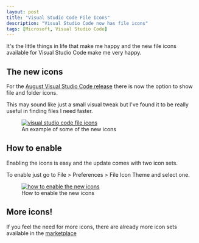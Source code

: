 ```yaml
---
layout: post
title: "Visual Studio Code File Icons"
description: "Visual Studio Code now has file icons"
tags: [Microsoft, Visual Studio Code]
---
```


It's the little things in life that make me happy and the new file icons available for Visual Studio Code make me very happy.

## The new icons

For the [August Visual Studio Code release](https://code.visualstudio.com/updates/v1_5) there is now
the option to show file and folder icons.

This may sound like just a small visual tweak but I've found it to be really useful in 
finding files I need faster.

<div class="center">
<figure>
	<a href="{{ site.url }}/images/icons.png"><img src="{{ site.url }}/images/icons.png" alt="visual studio code file icons"></a>
	<figcaption>An example of some of the new icons</figcaption>
</figure>
</div>

## How to enable

Enabling the icons is easy and the update comes with two icon sets.

To enable just go to File > Preferences > File Icon Theme and select one.

<div class="center">
<figure>
	<a href="{{ site.url }}/images/enable-icons.png"><img src="{{ site.url }}/images/enable-icons.png" alt="how to enable the new icons"></a>
	<figcaption>How to enable the new icons</figcaption>
</figure>
</div>

## More icons!

If you feel the need for more icons, there are already more icon sets available in the
[marketplace](https://marketplace.visualstudio.com/search?term=icons&target=VSCode&sortBy=Relevance)

